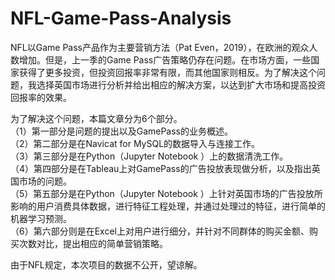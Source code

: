 # NFL-Game-Pass-Analysis

NFL以Game Pass产品作为主要营销方法（Pat Even，2019），在欧洲的观众人数增加。但是，上一季的Game Pass广告策略仍存在问题。在市场方面，一些国家获得了更多投资，但投资回报率非常有限，而其他国家则相反。为了解决这个问题，我选择英国市场进行分析并给出相应的解决方案，以达到扩大市场和提高投资回报率的效果。

为了解决这个问题，本篇文章分为6个部分。  
（1）第一部分是问题的提出以及GamePass的业务概述。  
（2）第二部分是在Navicat for MySQL的数据导入与连接工作。  
（3）第三部分是在Python（Jupyter Notebook ）上的数据清洗工作。  
（4）第四部分是在Tableau上对GamePass的广告投放表现做分析，以及指出英国市场的问题。  
（5）第五部分是在Python（Jupyter Notebook ）上针对英国市场的广告投放所影响的用户消费具体数据，进行特征工程处理，并通过处理过的特征，进行简单的机器学习预测。  
（6）第六部分则是在Excel上对用户进行细分，并针对不同群体的购买金额、购买次数对比，提出相应的简单营销策略。  
  
由于NFL规定，本次项目的数据不公开，望谅解。
